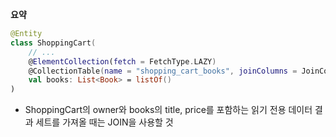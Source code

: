 **요약**
```kotlin
@Entity
class ShoppingCart(
    // ...
    @ElementCollection(fetch = FetchType.LAZY)
    @CollectionTable(name = "shopping_cart_books", joinColumns = JoinColumn(name = "shopping_cart_id"))
    val books: List<Book> = listOf()
)
```
- ShoppingCart의 owner와 books의 title, price를 포함하는 읽기 전용 데이터 결과 세트를 가져올 때는 JOIN을 사용할 것 
